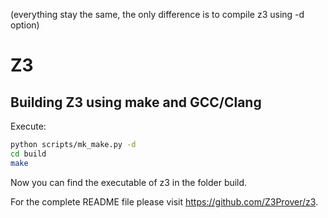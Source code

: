 (everything stay the same, the only difference is to compile z3 using -d option)

# Z3

## Building Z3 using make and GCC/Clang

Execute:

```bash
python scripts/mk_make.py -d
cd build
make
```

Now you can find the executable of z3 in the folder build.

For the complete README file please visit https://github.com/Z3Prover/z3.
